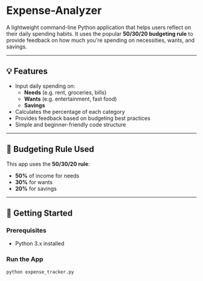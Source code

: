 # Expense-Analyzer

A lightweight command-line Python application that helps users reflect on their daily spending habits. It uses the popular **50/30/20 budgeting rule** to provide feedback on how much you're spending on necessities, wants, and savings.

---

## 💡 Features

- Input daily spending on:
  - **Needs** (e.g. rent, groceries, bills)
  - **Wants** (e.g. entertainment, fast food)
  - **Savings**
- Calculates the percentage of each category
- Provides feedback based on budgeting best practices
- Simple and beginner-friendly code structure

---

## 🧠 Budgeting Rule Used

This app uses the **50/30/20 rule**:
- **50%** of income for needs
- **30%** for wants
- **20%** for savings

---

## 🚀 Getting Started

### Prerequisites
- Python 3.x installed

### Run the App
```bash
python expense_tracker.py
